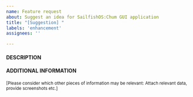 ```yaml
---
name: Feature request
about: Suggest an idea for SailfishOS:Chum GUI application
title: "[Suggestion] "
labels: 'enhancement'
assignees: ''

---
```


#### DESCRIPTION


#### ADDITIONAL INFORMATION

<sub>\[Please consider which other pieces of information may be relevant: Attach relevant data, provide screenshots etc.\]</sub>
